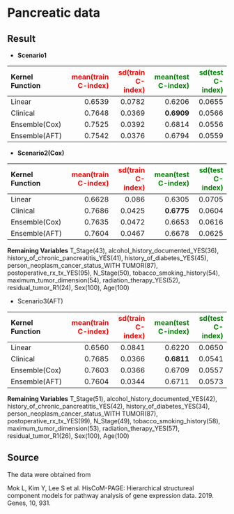 # Pancreatic data

## Result
* **Scenario1**

|Kernel Function|<span style="color:red">mean(train C-index)</span>|<span style="color:red">sd(train C-index)</span>|<span style="color:green">mean(test C-index)</span>|<span style="color:green">sd(test C-index)</span>|
|:---|---:|---:|---:|---:|
|Linear|0.6539|0.0782|0.6206|0.0655|
|Clinical|0.7648|0.0369|**0.6909**|0.0566|
|Ensemble(Cox)|0.7525|0.0392|0.6814|0.0556|
|Ensemble(AFT)|0.7542|0.0376|0.6794|0.0559|

* **Scenario2(Cox)**

|Kernel Function|<span style="color:red">mean(train C-index)</span>|<span style="color:red">sd(train C-index)</span>|<span style="color:green">mean(test C-index)</span>|<span style="color:green">sd(test C-index)</span>|
|:---|---:|---:|---:|---:|
|Linear|0.6628|0.086|0.6305|0.0705|
|Clinical|0.7686|0.0425|**0.6775**|0.0604|
|Ensemble(Cox)|0.7635|0.0472|0.6653|0.0616|
|Ensemble(AFT)|0.7604|0.0467|0.6678|0.0625|

**Remaining Variables**
T_Stage(43), alcohol_history_documented_YES(36), history_of_chronic_pancreatitis_YES(41), history_of_diabetes_YES(45), person_neoplasm_cancer_status_WITH TUMOR(87), postoperative_rx_tx_YES(95), N_Stage(50), tobacco_smoking_history(54), maximum_tumor_dimension(54), radiation_therapy_YES(52), residual_tumor_R1(24), Sex(100), Age(100)

* Scenario3(AFT)

|Kernel Function|<span style="color:red">mean(train C-index)</span>|<span style="color:red">sd(train C-index)</span>|<span style="color:green">mean(test C-index)</span>|<span style="color:green">sd(test C-index)</span>|
|:---|---:|---:|---:|---:|
|Linear|0.6560|0.0841|0.6220|0.0650|
|Clinical|0.7685|0.0366|**0.6811**|0.0541|
|Ensemble(Cox)|0.7603|0.0366|0.6709|0.0557|
|Ensemble(AFT)|0.7604|0.0344|0.6711|0.0573|

**Remaining Variables**
T_Stage(51), alcohol_history_documented_YES(42), history_of_chronic_pancreatitis_YES(42), history_of_diabetes_YES(34), person_neoplasm_cancer_status_WITH TUMOR(87), postoperative_rx_tx_YES(99), N_Stage(49), tobacco_smoking_history(58), maximum_tumor_dimension(53), radiation_therapy_YES(57), residual_tumor_R1(26), Sex(100), Age(100)

## Source
The data were obtained from

Mok L, Kim Y, Lee S et al. HisCoM-PAGE: Hierarchical structureal component models for pathway analysis of gene expression data. 2019. Genes, 10, 931.